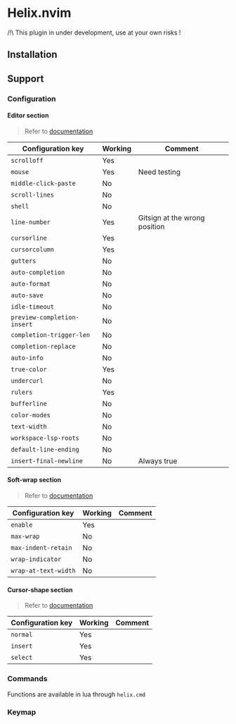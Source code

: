 # Helix.nvim

/!\ This plugin in under development, use at your own risks !

## Installation

## Support

### Configuration

#### Editor section

> Refer to [documentation](https://docs.helix-editor.com/configuration.html#editor-section)

| Configuration key           | Working | Comment                                                                     |
| --------------------------- | ------- | --------------------------------------------------------------------------- |
| `scrolloff`                 | Yes     |                                                                             |
| `mouse`                     | Yes     | Need testing                                                                |
| `middle-click-paste`        | No      |                                                                             |
| `scroll-lines`              | No      |                                                                             |
| `shell`                     | No      |                                                                             |
| `line-number`               | Yes     | Gitsign at the wrong position                                               |
| `cursorline`                | Yes     |                                                                             |
| `cursorcolumn`              | Yes     |                                                                             |
| `gutters`                   | No      |                                                                             |
| `auto-completion`           | No      |                                                                             |
| `auto-format`               | No      |                                                                             |
| `auto-save`                 | No      |                                                                             |
| `idle-timeout`              | No      |                                                                             |
| `preview-completion-insert` | No      |                                                                             |
| `completion-trigger-len`    | No      |                                                                             |
| `completion-replace`        | No      |                                                                             |
| `auto-info`                 | No      |                                                                             |
| `true-color`                | Yes     |                                                                             |
| `undercurl`                 | No      |                                                                             |
| `rulers`                    | Yes     |                                                                             |
| `bufferline`                | No      |                                                                             |
| `color-modes`               | No      |                                                                             |
| `text-width`                | No      |                                                                             |
| `workspace-lsp-roots`       | No      |                                                                             |
| `default-line-ending`       | No      |                                                                             |
| `insert-final-newline`      | No      | Always true                                                                             |

#### Soft-wrap section

> Refer to [documentation](https://docs.helix-editor.com/configuration.html#editorsoft-wrap-section)

| Configuration key           | Working | Comment                                                                     |
| --------------------------- | ------- | --------------------------------------------------------------------------- |
| `enable`                    | Yes     |                                                                             |
| `max-wrap`                  | No      |                                                                             |
| `max-indent-retain`         | No      |                                                                             |
| `wrap-indicator`            | No      |                                                                             |
| `wrap-at-text-width`        | No      |                                                                             |

#### Cursor-shape section

> Refer to [documentation](https://docs.helix-editor.com/configuration.html#editorcursor-shape-section)

| Configuration key           | Working | Comment                                                                     |
| --------------------------- | ------- | --------------------------------------------------------------------------- |
| `normal`                    | Yes     |                                                                             |
| `insert`                    | Yes     |                                                                             |
| `select`                    | Yes     |                                                                             |

### Commands

Functions are available in lua through `helix.cmd`

### Keymap

